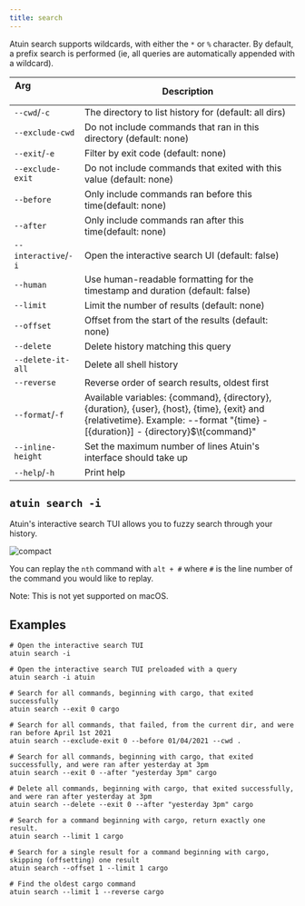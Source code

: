 ```yaml
---
title: search
---
```


Atuin search supports wildcards, with either the `*` or `%` character. By
default, a prefix search is performed (ie, all queries are automatically
appended with a wildcard).

| Arg &nbsp; &nbsp; &nbsp; &nbsp; &nbsp; &nbsp; &nbsp; &nbsp; &nbsp; &nbsp; &nbsp; &nbsp;| Description |
| -------------------- | ----------------------------------------------------------------------------- |
| `--cwd`/`-c`         | The directory to list history for (default: all dirs)                         |
| `--exclude-cwd`      | Do not include commands that ran in this directory (default: none)            |
| `--exit`/`-e`        | Filter by exit code (default: none)                                           |
| `--exclude-exit`     | Do not include commands that exited with this value (default: none)           |
| `--before`           | Only include commands ran before this time(default: none)                     |
| `--after`            | Only include commands ran after this time(default: none)                      |
| `--interactive`/`-i` | Open the interactive search UI (default: false)                               |
| `--human`            | Use human-readable formatting for the timestamp and duration (default: false) |
| `--limit`            | Limit the number of results (default: none)                                   |
| `--offset`           | Offset from the start of the results (default: none)                          |
| `--delete`           | Delete history matching this query                                            |
| `--delete-it-all`    | Delete all shell history                                                      |
| `--reverse`          | Reverse order of search results, oldest first                                 |
| `--format`/`-f`      | Available variables: {command}, {directory}, {duration}, {user}, {host}, {time}, {exit} and {relativetime}. Example: --format "{time} - [{duration}] - {directory}$\t{command}" |
| `--inline-height`    | Set the maximum number of lines Atuin's interface should take up              |
| `--help`/`-h`        | Print help                                                                    |

## `atuin search -i`

Atuin's interactive search TUI allows you to fuzzy search through your history.

![compact](https://user-images.githubusercontent.com/1710904/161623659-4fec047f-ea4b-471c-9581-861d2eb701a9.png)

You can replay the `nth` command with `alt + #` where `#` is the line number of the command you would like to replay.

Note: This is not yet supported on macOS.

## Examples

```
# Open the interactive search TUI
atuin search -i

# Open the interactive search TUI preloaded with a query
atuin search -i atuin

# Search for all commands, beginning with cargo, that exited successfully
atuin search --exit 0 cargo

# Search for all commands, that failed, from the current dir, and were ran before April 1st 2021
atuin search --exclude-exit 0 --before 01/04/2021 --cwd .

# Search for all commands, beginning with cargo, that exited successfully, and were ran after yesterday at 3pm
atuin search --exit 0 --after "yesterday 3pm" cargo

# Delete all commands, beginning with cargo, that exited successfully, and were ran after yesterday at 3pm
atuin search --delete --exit 0 --after "yesterday 3pm" cargo

# Search for a command beginning with cargo, return exactly one result.
atuin search --limit 1 cargo

# Search for a single result for a command beginning with cargo, skipping (offsetting) one result
atuin search --offset 1 --limit 1 cargo

# Find the oldest cargo command
atuin search --limit 1 --reverse cargo
```
